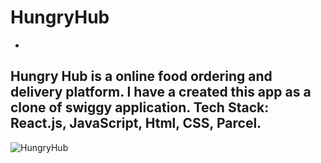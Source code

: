 # HungryHub
-
Hungry Hub is a online food ordering and delivery platform. I have a created this app as a clone of swiggy application.
Tech Stack: React.js, JavaScript, Html, CSS, Parcel.
-----------------------------------------------------------------------------------------------------------------------------
![HungryHub](https://github.com/Bansal-Akash/HungryHub/assets/87568020/efb71bf7-ea27-4cf9-8196-9d20680ff12b)
